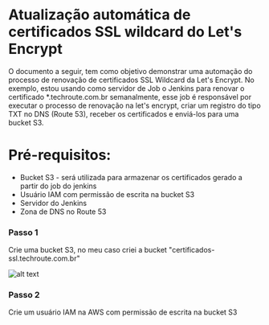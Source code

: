 # Atualização automática de certificados SSL wildcard do Let's Encrypt #

O documento a seguir, tem como objetivo demonstrar uma automação do processo de renovação de certificados SSL Wildcard da Let's Encrypt. No exemplo, estou usando como servidor de Job o Jenkins para renovar o certificado *.techroute.com.br semanalmente, esse job é responsável por executar o processo de renovação na let's encrypt, criar um registro do tipo TXT no DNS (Route 53), receber os certificados e enviá-los para uma bucket S3.

# Pré-requisitos:

* Bucket S3 - será utilizada para armazenar os certificados gerado a partir do job do jenkins
* Usuário IAM com permissão de escrita na bucket S3
* Servidor do Jenkins
* Zona de DNS no Route 53

### Passo 1
Crie uma bucket S3, no meu caso criei a bucket "certificados-ssl.techroute.com.br"

![alt text](https://s3.amazonaws.com/imagens.techroute.com.br/certificado-1.png)

### Passo 2
Crie um usuário IAM na AWS com permissão de escrita na bucket S3

